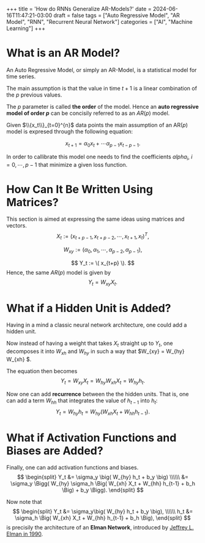 +++
title = 'How do RNNs Generalize AR-Models?'
date = 2024-06-16T11:47:21-03:00
draft = false
tags = ["Auto Regressive Model", "AR Model", "RNN", "Recurrent Neural Network"]
categories = ["AI", "Machine Learning"]
+++

# What is an AR Model?
An Auto Regressive Model, or simply an AR-Model, is a statistical model for time series.

The main assumption is that the value in time $t+1$ is a linear combination of the $p$ previous values.

The $p$ parameter is called **the order** of the model. Hence an **auto regressive model of order $p$** can be concisily referred to as an $AR(p)$ model.

Given $\\{x_t\\}_{t=0}^{n}$ data points the main assumption of an AR($p$) model is expresed through the following equation:

$$
x_{t+1} = \alpha_0x_t + \cdots \alpha_{p-1}x_{t-p-1}.
$$

In order to callibrate this model one needs to find the coefficients $alpha_i$, $i=0,\cdots,p-1$ that minimize a given loss function.

# How Can It Be Written Using Matrices?
This section is aimed at expressing the same ideas using matrices and vectors.
$$
X_t := \big( x_{t+p-1}, x_{t+p-2}, \cdots, x_{t+1}, x_t \big)^T,
$$

$$
W_{xy} := (\alpha_0, \alpha_1, \cdots, \alpha_{p-2}, \alpha_{p-1}),
$$

$$
Y_t := \( x_{t+p} \).
$$
Hence, the same $AR(p)$ model is given by
$$
Y_t = W_{xy}X_t.
$$


# What if a Hidden Unit is Added?
Having in a mind a classic neural network architecture, one could add a hidden unit.

Now instead of having a weight that takes $X_t$ straight up to $Y_t$, one decomposes it into $W_{xh}$ and $W_{hy}$ in such a way that $W_{xy} = W_{hy} W_{xh} $.

The equation then becomes
$$
Y_t = W_{xy}X_t = W_{hy} W_{xh} X_t = W_{hy} h_t.
$$

Now one can add **recurrence** between the the hidden units. That is, one can add a term $W_{hh}$ that integrates the value of $h_{t-1}$ into $h_t$:
$$
Y_t = W_{hy} h_t = W_{hy} \big( W_{xh} X_t + W_{hh} h_{t-1} \big).
$$

# What if Activation Functions and Biases are Added?
Finally, one can add activation functions and biases.
$$
\begin{split}
Y_t &= \sigma_y \big( W_{hy} h_t + b_y \big) \\\\\\
&= \sigma_y \Bigg( W_{hy}  \sigma_h \Big(  W_{xh} X_t + W_{hh} h_{t-1} + b_h \Big) + b_y \Bigg).
\end{split}
$$

Now note that
$$
\begin{split}
Y_t &= \sigma_y\big( W_{hy} h_t + b_y \big), \\\\\\
h_t &= \sigma_h \Big( W_{xh} X_t + W_{hh} h_{t-1} + b_h \Big),
\end{split}
$$
is precisily the architecture of an **Elman Network**, introduced by [Jeffrey L. Elman in $1990$]( https://onlinelibrary.wiley.com/doi/10.1207/s15516709cog1402_1 ).

```math
```